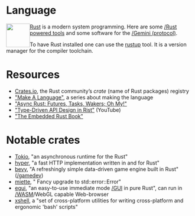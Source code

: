 # Language

<img src="https://www.rust-lang.org/static/images/rust-logo-blk.svg" style="float: left; height: 64px;">

[Rust](https://www.rust-lang.org/) is a modern system programming. Here are some [/Rust powered tools]() and some software for the [/Gemini (protocol)](). 

To have Rust installed one can use the [rustup](https://rustup.rs/) tool. It is a version manager for the compiler toolchain.

# Resources

- [Crates.io](https://crates.io/), the Rust community’s *crate* (name of Rust packages) registry
- ["Make A Language"](https://arzg.github.io/lang/), a series about making the language
- ["Async Rust: Futures, Tasks, Wakers; Oh My!"](https://msarmi9.github.io/posts/async-rust/)
- ["Type-Driven API Design in Rist"](https://www.youtube.com/watch?v=bnnacleqg6k) (YouTube)
- ["The Embedded Rust Book"](https://docs.rust-embedded.org/book/)

# Notable crates

- [Tokio](https://tokio.rs/), "an asynchronous runtime for the Rust"
- [hyper](https://hyper.rs/), "a fast HTTP implementation written in and for Rust"
- [bevy](https://github.com/bevyengine/bevy), "A refreshingly simple data-driven game engine built in Rust" ([/gamedev]())
- [miette](https://github.com/zkat/miette), " Fancy upgrade to std::error::Error"
- [egui](https://github.com/emilk/egui), "an easy-to-use immediate mode [/GUI]() in pure Rust", can run in [/WASM]()/WebGL capable Web-browser
- [xshell](https://crates.io/crates/xshell), a "set of cross-platform utilities for writing cross-platform and ergonomic 'bash' scripts"
